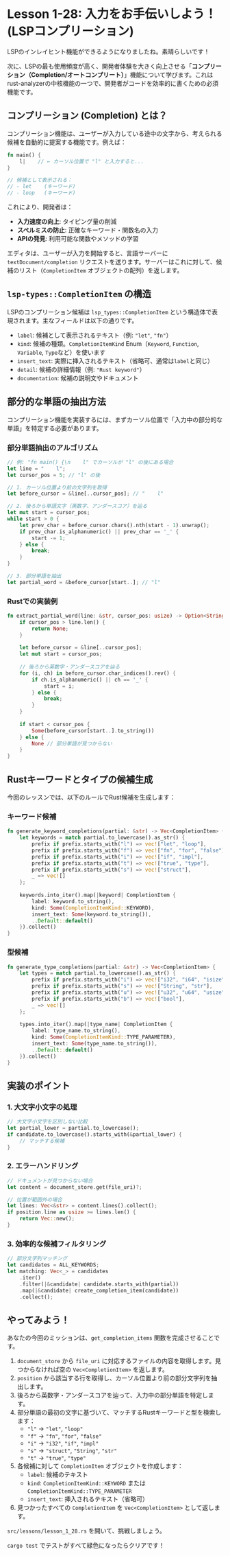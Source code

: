 # Lesson 1-28: 入力をお手伝いしよう！ (LSPコンプリーション)

LSPのインレイヒント機能ができるようになりましたね。素晴らしいです！

次に、LSPの最も使用頻度が高く、開発者体験を大きく向上させる「**コンプリーション（Completion/オートコンプリート）**」機能について学びます。これはrust-analyzerの中核機能の一つで、開発者がコードを効率的に書くための必須機能です。

## コンプリーション (Completion) とは？

コンプリーション機能は、ユーザーが入力している途中の文字から、考えられる候補を自動的に提案する機能です。例えば：

```rust
fn main() {
    l|    // ← カーソル位置で "l" と入力すると...
}

// 候補として表示される：
// - let    (キーワード)
// - loop   (キーワード)
```

これにより、開発者は：
- **入力速度の向上**: タイピング量の削減
- **スペルミスの防止**: 正確なキーワード・関数名の入力
- **APIの発見**: 利用可能な関数やメソッドの学習

エディタは、ユーザーが入力を開始すると、言語サーバーに `textDocument/completion` リクエストを送ります。サーバーはこれに対して、候補のリスト（`CompletionItem` オブジェクトの配列）を返します。

## `lsp-types::CompletionItem` の構造

LSPのコンプリーション候補は `lsp_types::CompletionItem` という構造体で表現されます。主なフィールドは以下の通りです。

*   `label`: 候補として表示されるテキスト（例: `"let"`, `"fn"`）
*   `kind`: 候補の種類。`CompletionItemKind` Enum（`Keyword`, `Function`, `Variable`, `Type`など）を使います
*   `insert_text`: 実際に挿入されるテキスト（省略可、通常は`label`と同じ）
*   `detail`: 候補の詳細情報（例: `"Rust keyword"`）
*   `documentation`: 候補の説明文やドキュメント

## 部分的な単語の抽出方法

コンプリーション機能を実装するには、まずカーソル位置で「入力中の部分的な単語」を特定する必要があります。

### 部分単語抽出のアルゴリズム

```rust
// 例: "fn main() {\n    l" でカーソルが "l" の後にある場合
let line = "    l";
let cursor_pos = 5; // "l" の後

// 1. カーソル位置より前の文字列を取得
let before_cursor = &line[..cursor_pos]; // "    l"

// 2. 後ろから単語文字（英数字、アンダースコア）を辿る
let mut start = cursor_pos;
while start > 0 {
    let prev_char = before_cursor.chars().nth(start - 1).unwrap();
    if prev_char.is_alphanumeric() || prev_char == '_' {
        start -= 1;
    } else {
        break;
    }
}

// 3. 部分単語を抽出
let partial_word = &before_cursor[start..]; // "l"
```

### Rustでの実装例

```rust
fn extract_partial_word(line: &str, cursor_pos: usize) -> Option<String> {
    if cursor_pos > line.len() {
        return None;
    }
    
    let before_cursor = &line[..cursor_pos];
    let mut start = cursor_pos;
    
    // 後ろから英数字・アンダースコアを辿る
    for (i, ch) in before_cursor.char_indices().rev() {
        if ch.is_alphanumeric() || ch == '_' {
            start = i;
        } else {
            break;
        }
    }
    
    if start < cursor_pos {
        Some(before_cursor[start..].to_string())
    } else {
        None // 部分単語が見つからない
    }
}
```

## Rustキーワードとタイプの候補生成

今回のレッスンでは、以下のルールでRust候補を生成します：

### キーワード候補

```rust
fn generate_keyword_completions(partial: &str) -> Vec<CompletionItem> {
    let keywords = match partial.to_lowercase().as_str() {
        prefix if prefix.starts_with("l") => vec!["let", "loop"],
        prefix if prefix.starts_with("f") => vec!["fn", "for", "false"],
        prefix if prefix.starts_with("i") => vec!["if", "impl"],
        prefix if prefix.starts_with("t") => vec!["true", "type"],
        prefix if prefix.starts_with("s") => vec!["struct"],
        _ => vec![]
    };
    
    keywords.into_iter().map(|keyword| CompletionItem {
        label: keyword.to_string(),
        kind: Some(CompletionItemKind::KEYWORD),
        insert_text: Some(keyword.to_string()),
        ..Default::default()
    }).collect()
}
```

### 型候補

```rust
fn generate_type_completions(partial: &str) -> Vec<CompletionItem> {
    let types = match partial.to_lowercase().as_str() {
        prefix if prefix.starts_with("i") => vec!["i32", "i64", "isize"],
        prefix if prefix.starts_with("s") => vec!["String", "str"],
        prefix if prefix.starts_with("u") => vec!["u32", "u64", "usize"],
        prefix if prefix.starts_with("b") => vec!["bool"],
        _ => vec![]
    };
    
    types.into_iter().map(|type_name| CompletionItem {
        label: type_name.to_string(),
        kind: Some(CompletionItemKind::TYPE_PARAMETER),
        insert_text: Some(type_name.to_string()),
        ..Default::default()
    }).collect()
}
```

## 実装のポイント

### 1. 大文字小文字の処理
```rust
// 大文字小文字を区別しない比較
let partial_lower = partial.to_lowercase();
if candidate.to_lowercase().starts_with(&partial_lower) {
    // マッチする候補
}
```

### 2. エラーハンドリング
```rust
// ドキュメントが見つからない場合
let content = document_store.get(file_uri)?;

// 位置が範囲外の場合
let lines: Vec<&str> = content.lines().collect();
if position.line as usize >= lines.len() {
    return Vec::new();
}
```

### 3. 効率的な候補フィルタリング
```rust
// 部分文字列マッチング
let candidates = ALL_KEYWORDS;
let matching: Vec<_> = candidates
    .iter()
    .filter(|&candidate| candidate.starts_with(partial))
    .map(|&candidate| create_completion_item(candidate))
    .collect();
```

## やってみよう！

あなたの今回のミッションは、`get_completion_items` 関数を完成させることです。

1.  `document_store` から `file_uri` に対応するファイルの内容を取得します。見つからなければ空の `Vec<CompletionItem>` を返します。
2.  `position` から該当する行を取得し、カーソル位置より前の部分文字列を抽出します。
3.  後ろから英数字・アンダースコアを辿って、入力中の部分単語を特定します。
4.  部分単語の最初の文字に基づいて、マッチするRustキーワードと型を検索します：
    *   `"l"` → `"let"`, `"loop"`
    *   `"f"` → `"fn"`, `"for"`, `"false"`
    *   `"i"` → `"i32"`, `"if"`, `"impl"`
    *   `"s"` → `"struct"`, `"String"`, `"str"`
    *   `"t"` → `"true"`, `"type"`
5.  各候補に対して `CompletionItem` オブジェクトを作成します：
    *   `label`: 候補のテキスト
    *   `kind`: `CompletionItemKind::KEYWORD` または `CompletionItemKind::TYPE_PARAMETER`
    *   `insert_text`: 挿入されるテキスト（省略可）
6.  見つかったすべての `CompletionItem` を `Vec<CompletionItem>` として返します。

`src/lessons/lesson_1_28.rs` を開いて、挑戦しましょう。

`cargo test` でテストがすべて緑色になったらクリアです！